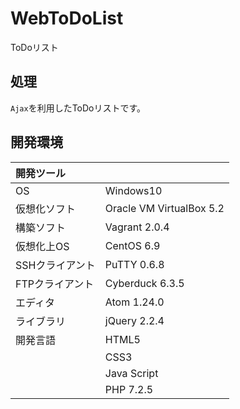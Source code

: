 # WebToDoList
ToDoリスト

## 処理
`Ajax`を利用したToDoリストです。
  
## 開発環境
| 開発ツール |  |
|:-|:-|
| OS | Windows10 |
| 仮想化ソフト | Oracle VM VirtualBox 5.2 |
| 構築ソフト | Vagrant 2.0.4 |
| 仮想化上OS | CentOS 6.9 |
| SSHクライアント | PuTTY 0.6.8 |
| FTPクライアント | Cyberduck 6.3.5 |
| エディタ | Atom 1.24.0 |
| ライブラリ | jQuery 2.2.4 |
| 開発言語 | HTML5 |
| | CSS3 |
| | Java Script |
| | PHP 7.2.5 |
